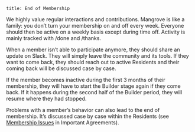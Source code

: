 ```
title: End of Membership
```

We highly value regular interactions and contributions. Mangrove is like a family: you don’t turn your membership on and off every week. Everyone should then be active on a weekly basis except during time off. Activity is mainly tracked with /done and /thanks.

When a member isn’t able to participate anymore, they should share an update on Slack. They will simply leave the community and its tools. If they want to come back, they should reach out to active Residents and their coming back will be discussed case by case.

If the member becomes inactive during the first 3 months of their membership, they will have to start the Builder stage again if they come back. If it happens during the second half of the Builder period, they will resume where they had stopped.

Problems with a member’s behavior can also lead to the end of membership. It’s discussed case by case within the Residents (see [Membership Issues](/important-agreements/membership-issues) in Important Agreements).

